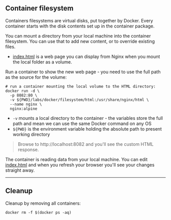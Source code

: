 
## Container filesystem 

Containers filesystems are virtual disks, put together by Docker. Every container starts with the disk contents set up in the container package.

You can mount a directory from your local machine into the container filesystem. You can use that to add new content, or to override existing files.

- [index.html](./html/index.html) is a web page you can display from Nginx when you mount the local folder as a volume.

Run a container to show the new web page - you need to use the full path as the source for the volume:

```
# run a container mounting the local volume to the HTML directory:
docker run -d \
  -p 8082:80 \
  -v ${PWD}/labs/docker/filesystem/html:/usr/share/nginx/html \
  --name nginx \
  nginx:alpine
```

- `-v` mounts a local directory to the container - the variables store the full path and mean we can use the same Docker command on any OS
- `${PWD}` is the environment variable holding the absolute path to present working directory

> Browse to http://localhost:8082 and you'll see the custom HTML response.

The container is reading data from your local machine. You can edit [index.html](./html/index.html) and when you refresh your browser you'll see your changes straight away.

___
## Cleanup

Cleanup by removing all containers:

```
docker rm -f $(docker ps -aq)
```